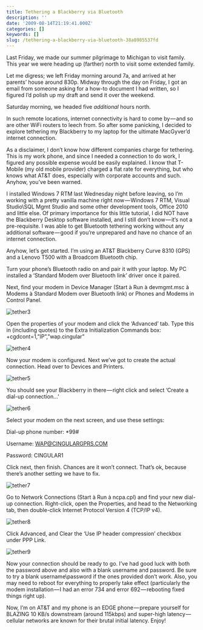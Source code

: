 ```yaml
---
title: Tethering a Blackberry via Bluetooth
description: ''
date: '2009-08-14T21:19:41.000Z'
categories: []
keywords: []
slug: /tethering-a-blackberry-via-bluetooth-38a8985537fd
---
```


Last Friday, we made our summer pilgrimage to Michigan to visit family. This year we were heading up (farther) north to visit some extended family.

Let me digress; we left Friday morning around 7a, and arrived at her parents’ house around 830p. Midway through the day on Friday, I got an email from someone asking for a how-to document I had written, so I figured I’d polish up my draft and send it over the weekend.

Saturday morning, we headed five _additional_ hours north.

In such remote locations, internet connectivity is hard to come by — and so are other WiFi routers to leech from. So after some panicking, I decided to explore tethering my Blackberry to my laptop for the ultimate MacGyver’d internet connection.

As a disclaimer, I don’t know how different companies charge for tethering. This is my work phone, and since I needed a connection to do work, I figured any possible expense would be easily explained. I know that T-Mobile (my old mobile provider) charged a flat rate for everything, but who knows what AT&T does, especially with corporate accounts and such. Anyhow, you’ve been warned.

I installed Windows 7 RTM last Wednesday night before leaving, so I’m working with a pretty vanilla machine right now — Windows 7 RTM, Visual Studio\\SQL Mgmt Studio and some other development tools, Office 2010 and little else. Of primary importance for this little tutorial, I did NOT have the Blackberry Desktop software installed, and I still don’t know — it’s not a pre-requisite. I was able to get Bluetooth tethering working without any additional software — good if you’re unprepared and have no chance of an internet connection.

Anyhow, let’s get started. I’m using an AT&T Blackberry Curve 8310 (GPS) and a Lenovo T500 with a Broadcom Bluetooth chip.

Turn your phone’s Bluetooth radio on and pair it with your laptop. My PC installed a ‘Standard Modem over Bluetooth link’ driver once it paired.

Next, find your modem in Device Manager (Start à Run à devmgmt.msc à Modems à Standard Modem over Bluetooth link) or Phones and Modems in Control Panel.

![tether3](https://cdn-images-1.medium.com/max/800/0*27VdsTSnh1PYKz9j.png)

Open the properties of your modem and click the ‘Advanced’ tab. Type this in (including quotes) to the Extra Initialization Commands box: +cgdcont=1,”IP”,”wap.cingular”

![tether4](https://cdn-images-1.medium.com/max/800/0*a11oWsFc8iaVdPRO.png)

Now your modem is configured. Next we’ve got to create the actual connection. Head over to Devices and Printers.

![tether5](https://cdn-images-1.medium.com/max/800/0*RCSmDKUjhZjkUoL8.png)

You should see your Blackberry in there — right click and select ‘Create a dial-up connection…’

![tether6](https://cdn-images-1.medium.com/max/800/0*M8kqeBYtknIgCdIa.png)

Select your modem on the next screen, and use these settings:

Dial-up phone number: \*99#

Username: [WAP@CINGULARGPRS.COM](mailto:WAP@CINGULARGPRS.COM)

Password: CINGULAR1

Click next, then finish. Chances are it won’t connect. That’s ok, because there’s another setting we have to fix.

![tether7](https://cdn-images-1.medium.com/max/800/0*_bHWBQvD95P1fBpT.png)

Go to Network Connections (Start à Run à ncpa.cpl) and find your new dial-up connection. Right-click, open the Properties, and head to the Networking tab, then double-click Internet Protocol Version 4 (TCP/IP v4).

![tether8](https://cdn-images-1.medium.com/max/800/0*i5uIZFrnvmNrVJS1.png)

Click Advanced, and Clear the ‘Use IP header compression’ checkbox under PPP Link.

![tether9](https://cdn-images-1.medium.com/max/800/0*GEBzybIfD-hC2ZO5.png)

Now your connection should be ready to go. I’ve had good luck with both the password above and also with a blank username and password. Be sure to try a blank username\\password if the ones provided don’t work. Also, you may need to reboot for everything to properly take effect (particularly the modem installation — I had an error 734 and error 692 — rebooting fixed things right up).

Now, I’m on AT&T and my phone is an EDGE phone — prepare yourself for BLAZING 10 KB/s downstream (around 115kbps) and super-high latency — cellular networks are known for their brutal initial latency. Enjoy!